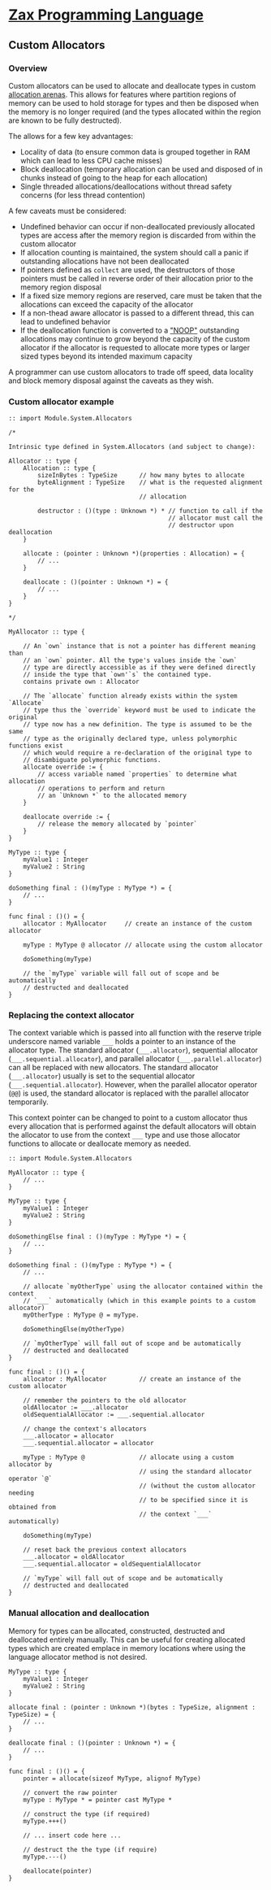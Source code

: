 
# [Zax Programming Language](index.md)

## Custom Allocators

### Overview

Custom allocators can be used to allocate and deallocate types in custom [allocation arenas](https://en.wikipedia.org/wiki/Region-based_memory_management). This allows for features where partition regions of memory can be used to hold storage for types and then be disposed when the memory is no longer required (and the types allocated within the region are known to be fully destructed).

The allows for a few key advantages:
* Locality of data (to ensure common data is grouped together in RAM which can lead to less CPU cache misses)
* Block deallocation (temporary allocation can be used and disposed of in chunks instead of going to the heap for each allocation)
* Single threaded allocations/deallocations without thread safety concerns (for less thread contention)

A few caveats must be considered:
* Undefined behavior can occur if non-deallocated previously allocated types are access after the memory region is discarded from within the custom allocator 
* If allocation counting is maintained, the system should call a panic if outstanding allocations have not been deallocated
* If pointers defined as `collect` are used, the destructors of those pointers must be called in reverse order of their allocation prior to the memory region disposal
* If a fixed size memory regions are reserved, care must be taken that the allocations can exceed the capacity of the allocator
* If a non-thead aware allocator is passed to a different thread, this can lead to undefined behavior
* If the deallocation function is converted to a ["NOOP"](https://en.wikipedia.org/wiki/NOP_(code)) outstanding allocations may continue to grow beyond the capacity of the custom allocator if the allocator is requested to allocate more types or larger sized types beyond its intended maximum capacity

A programmer can use custom allocators to trade off speed, data locality and block memory disposal against the caveats as they wish.


### Custom allocator example

````zax
:: import Module.System.Allocators

/*

Intrinsic type defined in System.Allocators (and subject to change):

Allocator :: type {
    Allocation :: type {
        sizeInBytes : TypeSize      // how many bytes to allocate
        byteAlignment : TypeSize    // what is the requested alignment for the
                                    // allocation

        destructor : ()(type : Unknown *) * // function to call if the
                                            // allocator must call the 
                                            // destructor upon deallocation
    }

    allocate : (pointer : Unknown *)(properties : Allocation) = {
        // ...
    }

    deallocate : ()(pointer : Unknown *) = {
        // ...
    }
}

*/

MyAllocator :: type {

    // An `own` instance that is not a pointer has different meaning than
    // an `own` pointer. All the type's values inside the `own`
    // type are directly accessible as if they were defined directly
    // inside the type that `own'`s` the contained type.
    contains private own : Allocator

    // The `allocate` function already exists within the system `Allocate`
    // type thus the `override` keyword must be used to indicate the original
    // type now has a new definition. The type is assumed to be the same
    // type as the originally declared type, unless polymorphic functions exist
    // which would require a re-declaration of the original type to
    // disambiguate polymorphic functions.
    allocate override := {
        // access variable named `properties` to determine what allocation
        // operations to perform and return
        // an `Unknown *` to the allocated memory
    }

    deallocate override := {
        // release the memory allocated by `pointer`
    }
}

MyType :: type {
    myValue1 : Integer
    myValue2 : String
}

doSomething final : ()(myType : MyType *) = {
    // ...
}

func final : ()() = {
    allocator : MyAllocator     // create an instance of the custom allocator

    myType : MyType @ allocator // allocate using the custom allocator

    doSomething(myType)

    // the `myType` variable will fall out of scope and be automatically
    // destructed and deallocated
}
````


### Replacing the context allocator

The context variable which is passed into all function with the reserve triple underscore named variable `___` holds a pointer to an instance of the allocator type. The standard allocator (`___.allocator`), sequential allocator (`___.sequential.allocator`), and parallel allocator (`___.parallel.allocator`) can all be replaced with new allocators. The standard allocator (`___.allocator`) usually is set to the sequential allocator (`___.sequential.allocator`). However, when the parallel allocator operator (`@@`) is used, the standard allocator is replaced with the parallel allocator temporarily.

This context pointer can be changed to point to a custom allocator thus every allocation that is performed against the default allocators will obtain the allocator to use from the context `___` type and use those allocator functions to allocate or deallocate memory as needed.

````zax
:: import Module.System.Allocators

MyAllocator :: type {
    // ...
}

MyType :: type {
    myValue1 : Integer
    myValue2 : String 
}

doSomethingElse final : ()(myType : MyType *) = {
    // ...
}

doSomething final : ()(myType : MyType *) = {
    // ...

    // allocate `myOtherType` using the allocator contained within the context
    // `___` automatically (which in this example points to a custom allocator)
    myOtherType : MyType @ = myType.

    doSomethingElse(myOtherType)

    // `myOtherType` will fall out of scope and be automatically
    // destructed and deallocated
}

func final : ()() = {
    allocator : MyAllocator         // create an instance of the custom allocator

    // remember the pointers to the old allocator
    oldAllocator := ___.allocator
    oldSequentialAllocator := ___.sequential.allocator

    // change the context's allocators
    ___.allocator = allocator       
    ___.sequential.allocator = allocator

    myType : MyType @               // allocate using a custom allocator by
                                    // using the standard allocator operator `@`
                                    // (without the custom allocator needing
                                    // to be specified since it is obtained from
                                    // the context `___` automatically)

    doSomething(myType)

    // reset back the previous context allocators
    ___.allocator = oldAllocator
    ___.sequential.allocator = oldSequentialAllocator

    // `myType` will fall out of scope and be automatically
    // destructed and deallocated
}
````


### Manual allocation and deallocation

Memory for types can be allocated, constructed, destructed and deallocated entirely manually. This can be useful for creating allocated types which are created emplace in memory locations where using the language allocator method is not desired.

````zax
MyType :: type {
    myValue1 : Integer
    myValue2 : String
}

allocate final : (pointer : Unknown *)(bytes : TypeSize, alignment : TypeSize) = {
    // ...
}

deallocate final : ()(pointer : Unknown *) = {
    // ...
}

func final : ()() = {
    pointer = allocate(sizeof MyType, alignof MyType)
    
    // convert the raw pointer
    myType : MyType * = pointer cast MyType *
    
    // construct the type (if required)
    myType.+++()

    // ... insert code here ...

    // destruct the the type (if require)
    myType.---()

    deallocate(pointer)
}
````
